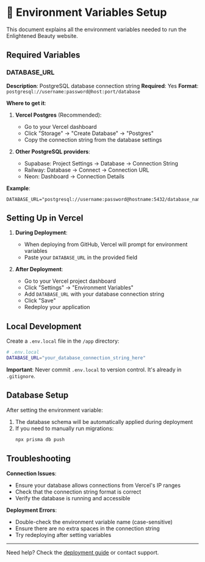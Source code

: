 
# 🔐 Environment Variables Setup

This document explains all the environment variables needed to run the Enlightened Beauty website.

## Required Variables

### DATABASE_URL
**Description**: PostgreSQL database connection string
**Required**: Yes
**Format**: `postgresql://username:password@host:port/database`

**Where to get it**:
1. **Vercel Postgres** (Recommended):
   - Go to your Vercel dashboard
   - Click "Storage" → "Create Database" → "Postgres"
   - Copy the connection string from the database settings

2. **Other PostgreSQL providers**:
   - Supabase: Project Settings → Database → Connection String
   - Railway: Database → Connect → Connection URL
   - Neon: Dashboard → Connection Details

**Example**:
```
DATABASE_URL="postgresql://username:password@hostname:5432/database_name"
```

## Setting Up in Vercel

1. **During Deployment**:
   - When deploying from GitHub, Vercel will prompt for environment variables
   - Paste your `DATABASE_URL` in the provided field

2. **After Deployment**:
   - Go to your Vercel project dashboard
   - Click "Settings" → "Environment Variables"
   - Add `DATABASE_URL` with your database connection string
   - Click "Save"
   - Redeploy your application

## Local Development

Create a `.env.local` file in the `/app` directory:

```bash
# .env.local
DATABASE_URL="your_database_connection_string_here"
```

**Important**: Never commit `.env.local` to version control. It's already in `.gitignore`.

## Database Setup

After setting the environment variable:

1. The database schema will be automatically applied during deployment
2. If you need to manually run migrations:
   ```bash
   npx prisma db push
   ```

## Troubleshooting

**Connection Issues**:
- Ensure your database allows connections from Vercel's IP ranges
- Check that the connection string format is correct
- Verify the database is running and accessible

**Deployment Errors**:
- Double-check the environment variable name (case-sensitive)
- Ensure there are no extra spaces in the connection string
- Try redeploying after setting variables

---

Need help? Check the [deployment guide](./DEPLOYMENT.md) or contact support.
